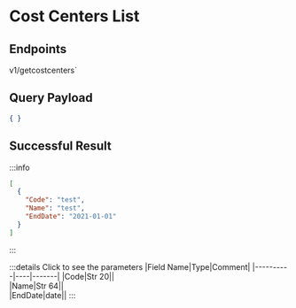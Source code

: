 # Cost Centers List

## Endpoints

<!--@include: @/dist/md/api_url.md-->v1/getcostcenters`

## Query Payload

```json
{ }
```

## Successful Result

:::info 
```json
[
  {
    "Code": "test",
    "Name": "test",
    "EndDate": "2021-01-01"
  }
]
```
:::

:::details Click to see the parameters
|Field Name|Type|Comment|
|----------|----|-------|
|Code|Str 20|| 	 
|Name|Str 64|| 	 
|EndDate|date||
:::